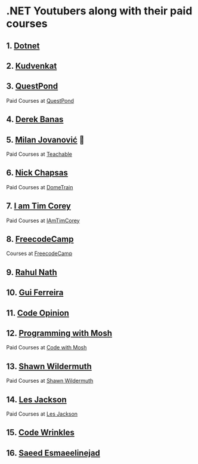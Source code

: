 ﻿# .NET Youtubers along with their paid courses


## 1. [Dotnet](https://bit.ly/3L2CUqn)

## 2. [Kudvenkat](https://bit.ly/3MGsSfK)

## 3. [QuestPond](https://bit.ly/3N303KP)

Paid Courses at [QuestPond](https://www.questpond.com/)

## 4. [Derek Banas](https://bit.ly/41wU9FM)

## 5. [Milan Jovanović](https://bit.ly/3zXoPEi) :tada:

Paid Courses at [Teachable](https://www.courses.milanjovanovic.tech/a/aff_q2snzxhl/external?affcode=1486372_ruzgtbgi)

## 6. [Nick Chapsas](https://bit.ly/3MKFhiz)

Paid Courses at [DomeTrain](https://dometrain.com/)
## 7. [I am Tim Corey](https://bit.ly/3UD0zAI)

Paid Courses at [IAmTimCorey](https://www.iamtimcorey.com/allcourses)

## 8. [FreecodeCamp](https://bit.ly/3GMDVQC)

Courses at [FreecodeCamp](https://www.freecodecamp.org/news/tag/online-courses/)

## 9. [Rahul Nath](https://lnkd.in/dx_Rp5P9)

## 10. [Gui Ferreira](https://lnkd.in/dwQmNskm)

## 11. [Code Opinion](https://lnkd.in/dck-7-P2)

## 12. [Programming with Mosh](https://bit.ly/3KEuLqL)

Paid Courses at [Code with Mosh](https://codewithmosh.com/)

## 13. [Shawn Wildermuth](https://lnkd.in/dUhDxmth)

Paid Courses at [Shawn Wildermuth](https://shawn.wildermuth.com/training/courses)

## 14. [Les Jackson](https://lnkd.in/dSv2bvdn)

Paid Courses at [Les Jackson](https://lesjackson.net/home)

## 15. [Code Wrinkles](https://lnkd.in/dKGrvSuE)

## 16. [Saeed Esmaeelinejad](https://www.youtube.com/@sa-es-ir)
